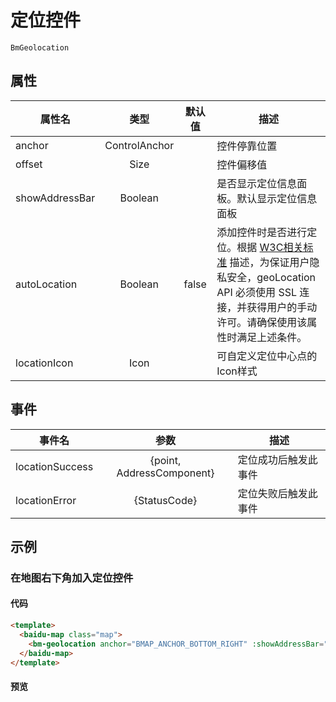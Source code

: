 # 定位控件

`BmGeolocation`

## 属性

|属性名|类型|默认值|描述|
|------|:---:|:---:|----|
|anchor|ControlAnchor||控件停靠位置|
|offset|Size||控件偏移值|
|showAddressBar|Boolean||是否显示定位信息面板。默认显示定位信息面板|
|autoLocation|Boolean|false|添加控件时是否进行定位。根据 [W3C相关标准](https://www.w3.org/TR/geolocation-API/#privacy_for_uas) 描述，为保证用户隐私安全，geoLocation API 必须使用 SSL 连接，并获得用户的手动许可。请确保使用该属性时满足上述条件。|
|locationIcon|Icon||可自定义定位中心点的Icon样式|

## 事件
|事件名|参数|描述|
|------|:---:|----|
|locationSuccess|{point, AddressComponent}|定位成功后触发此事件|
|locationError|{StatusCode}|定位失败后触发此事件|

## 示例

### 在地图右下角加入定位控件

#### 代码

```html
<template>
  <baidu-map class="map">
    <bm-geolocation anchor="BMAP_ANCHOR_BOTTOM_RIGHT" :showAddressBar="true" :autoLocation="true"></bm-geolocation>
  </baidu-map>
</template>
```

#### 预览

<doc-preview>
  <baidu-map class="map">
    <bm-geolocation anchor="BMAP_ANCHOR_BOTTOM_RIGHT" :showAddressBar="true" :autoLocation="true"></bm-geolocation>
  </baidu-map>
</doc-preview>
